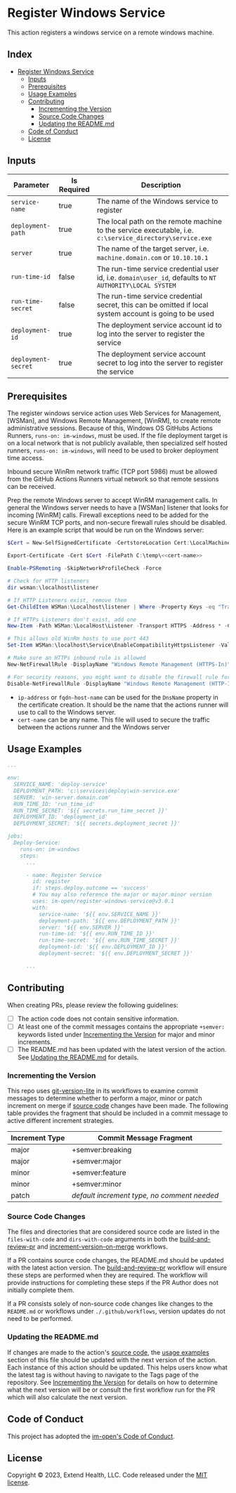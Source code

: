 # Register Windows Service

This action registers a windows service on a remote windows machine.

## Index <!-- omit in toc -->

- [Register Windows Service](#register-windows-service)
  - [Inputs](#inputs)
  - [Prerequisites](#prerequisites)
  - [Usage Examples](#usage-examples)
  - [Contributing](#contributing)
    - [Incrementing the Version](#incrementing-the-version)
    - [Source Code Changes](#source-code-changes)
    - [Updating the README.md](#updating-the-readmemd)
  - [Code of Conduct](#code-of-conduct)
  - [License](#license)

## Inputs

| Parameter           | Is Required | Description                                                                                             |
|---------------------|-------------|---------------------------------------------------------------------------------------------------------|
| `service-name`      | true        | The name of the Windows service to register                                                             |
| `deployment-path`   | true        | The local path on the remote machine to the service executable, i.e. `c:\service_directory\service.exe` |
| `server`            | true        | The name of the target server, i.e. `machine.domain.com` or `10.10.10.1`                                |
| `run-time-id`       | false       | The run-time service credential user id, i.e. `domain\user_id`, defaults to `NT AUTHORITY\LOCAL SYSTEM` |
| `run-time-secret`   | false       | The run-time service credential secret, this can be omitted if local system account is going to be used |
| `deployment-id`     | true        | The deployment service account id to log into the server to register the service                        |
| `deployment-secret` | true        | The deployment service account secret to log into the server to register the service                    |

## Prerequisites

The register windows service action uses Web Services for Management, [WSMan], and Windows Remote Management, [WinRM], to create remote administrative sessions. Because of this, Windows OS GitHubs Actions Runners, `runs-on: im-windows`, must be used. If the file deployment target is on a local network that is not publicly available, then specialized self hosted runners, `runs-on: im-windows`,  will need to be used to broker deployment time access.

Inbound secure WinRm network traffic (TCP port 5986) must be allowed from the GitHub Actions Runners virtual network so that remote sessions can be received.

Prep the remote Windows server to accept WinRM management calls.  In general the Windows server needs to have a [WSMan] listener that looks for incoming [WinRM] calls. Firewall exceptions need to be added for the secure WinRM TCP ports, and non-secure firewall rules should be disabled. Here is an example script that would be run on the Windows server:

  ```powershell
  $Cert = New-SelfSignedCertificate -CertstoreLocation Cert:\LocalMachine\My -DnsName <<ip-address|fqdn-host-name>>

  Export-Certificate -Cert $Cert -FilePath C:\temp\<<cert-name>>

  Enable-PSRemoting -SkipNetworkProfileCheck -Force

  # Check for HTTP listeners
  dir wsman:\localhost\listener

  # If HTTP Listeners exist, remove them
  Get-ChildItem WSMan:\Localhost\listener | Where -Property Keys -eq "Transport=HTTP" | Remove-Item -Recurse

  # If HTTPs Listeners don't exist, add one
  New-Item -Path WSMan:\LocalHost\Listener -Transport HTTPS -Address * -CertificateThumbPrint $Cert.Thumbprint –Force

  # This allows old WinRm hosts to use port 443
  Set-Item WSMan:\localhost\Service\EnableCompatibilityHttpsListener -Value true

  # Make sure an HTTPs inbound rule is allowed
  New-NetFirewallRule -DisplayName "Windows Remote Management (HTTPS-In)" -Name "Windows Remote Management (HTTPS-In)" -Profile Any -LocalPort 5986 -Protocol TCP

  # For security reasons, you might want to disable the firewall rule for HTTP that *Enable-PSRemoting* added:
  Disable-NetFirewallRule -DisplayName "Windows Remote Management (HTTP-In)"
  ```

- `ip-address` or `fqdn-host-name` can be used for the `DnsName` property in the certificate creation. It should be the name that the actions runner will use to call to the Windows server.
- `cert-name` can be any name.  This file will used to secure the traffic between the actions runner and the Windows server

## Usage Examples

```yml
...

env:
  SERVICE_NAME: 'deploy-service'
  DEPLOYMENT_PATH: 'c:\services\deploy\win-service.exe'
  SERVER: 'win-server.domain.com'
  RUN_TIME_ID: 'run_time_id'
  RUN_TIME_SECRET: '${{ secrets.run_time_secret }}'
  DEPLOYMENT_ID: 'deployment_id'
  DEPLOYMENT_SECRET: '${{ secrets.deployment_secret }}'

jobs:
  Deploy-Service:
    runs-on: im-windows
    steps:
      ...

      - name: Register Service
        id: register
        if: steps.deploy.outcome == 'success'
        # You may also reference the major or major.minor version
        uses: im-open/register-windows-service@v3.0.1
        with:
          service-name: '${{ env.SERVICE_NAME }}'
          deployment-path: '${{ env.DEPLOYMENT_PATH }}'
          server: '${{ env.SERVER }}'
          run-time-id: '${{ env.RUN_TIME_ID }}'
          run-time-secret: '${{ env.RUN_TIME_SECRET }}'
          deployment-id: '${{ env.DEPLOYMENT_ID }}'
          deployment-secret: '${{ env.DEPLOYMENT_SECRET }}'

      ...
```

## Contributing

When creating PRs, please review the following guidelines:

- [ ] The action code does not contain sensitive information.
- [ ] At least one of the commit messages contains the appropriate `+semver:` keywords listed under [Incrementing the Version] for major and minor increments.
- [ ] The README.md has been updated with the latest version of the action.  See [Updating the README.md] for details.

### Incrementing the Version

This repo uses [git-version-lite] in its workflows to examine commit messages to determine whether to perform a major, minor or patch increment on merge if [source code] changes have been made.  The following table provides the fragment that should be included in a commit message to active different increment strategies.

| Increment Type | Commit Message Fragment                     |
|----------------|---------------------------------------------|
| major          | +semver:breaking                            |
| major          | +semver:major                               |
| minor          | +semver:feature                             |
| minor          | +semver:minor                               |
| patch          | *default increment type, no comment needed* |

### Source Code Changes

The files and directories that are considered source code are listed in the `files-with-code` and `dirs-with-code` arguments in both the [build-and-review-pr] and [increment-version-on-merge] workflows.  

If a PR contains source code changes, the README.md should be updated with the latest action version.  The [build-and-review-pr] workflow will ensure these steps are performed when they are required.  The workflow will provide instructions for completing these steps if the PR Author does not initially complete them.

If a PR consists solely of non-source code changes like changes to the `README.md` or workflows under `./.github/workflows`, version updates do not need to be performed.

### Updating the README.md

If changes are made to the action's [source code], the [usage examples] section of this file should be updated with the next version of the action.  Each instance of this action should be updated.  This helps users know what the latest tag is without having to navigate to the Tags page of the repository.  See [Incrementing the Version] for details on how to determine what the next version will be or consult the first workflow run for the PR which will also calculate the next version.

## Code of Conduct

This project has adopted the [im-open's Code of Conduct](https://github.com/im-open/.github/blob/main/CODE_OF_CONDUCT.md).

## License

Copyright &copy; 2023, Extend Health, LLC. Code released under the [MIT license](LICENSE).

<!-- Links -->
[Incrementing the Version]: #incrementing-the-version
[Updating the README.md]: #updating-the-readmemd
[source code]: #source-code-changes
[usage examples]: #usage-examples
[build-and-review-pr]: ./.github/workflows/build-and-review-pr.yml
[increment-version-on-merge]: ./.github/workflows/increment-version-on-merge.yml
[git-version-lite]: https://github.com/im-open/git-version-lite
